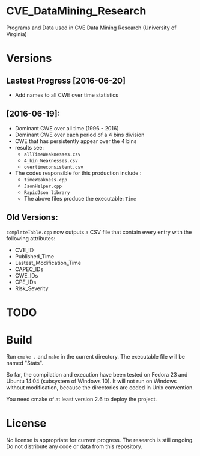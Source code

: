 # CVE_DataMining_Research
Programs and Data used in CVE Data Mining Research (University of Virginia)

# Versions

## Lastest Progress [2016-06-20]

 - Add names to all CWE over time statistics

## [2016-06-19]:

 - Dominant CWE over all time (1996 - 2016)
 - Dominant CWE over each period of a 4 bins division
 - CWE that has persistently appear over the 4 bins
 - results see:
    - `allTimeWeaknesses.csv`
    - `4_bin_Weaknesses.csv`
    - `overtimeconsistent.csv`
 - The codes responsible for this production include :
    - `timeWeakness.cpp`
    - `JsonHelper.cpp`
    - `RapidJson library`
    - The above files produce the executable: `Time`

## Old Versions:

`completeTable.cpp` now outputs a CSV file that contain every entry with the following attributes:

- CVE_ID
- Published_Time
- Lastest_Modification_Time
- CAPEC_IDs
- CWE_IDs
- CPE_IDs
- Risk_Severity

# TODO



# Build

Run `cmake .` and `make` in the current directory. The executable file will be named "Stats".

So far, the compilation and execution have been tested on Fedora 23 and Ubuntu 14.04 (subsystem of Windows 10).
It will not run on Windows without modification, because the directories are coded in Unix convention.  

You need cmake of at least version 2.6 to deploy the project. 

# License 

No license is appropriate for current progress. The research is still ongoing. Do not distribute any code or data from this repository.